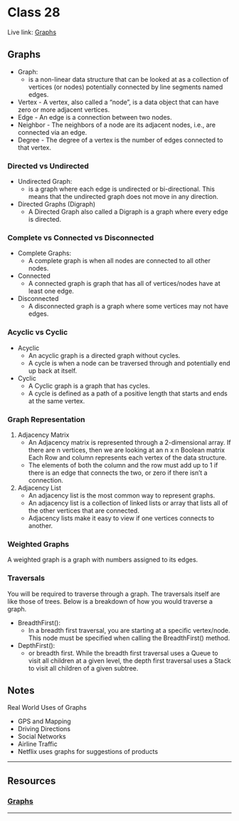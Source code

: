 # Class 28

Live link: [Graphs](https://muhammadqasemtarboush1.github.io/reading-notes/Class%2028/)

## Graphs

- Graph:
  - is a non-linear data structure that can be looked at as a collection of vertices (or nodes) potentially connected by line segments named edges.
- Vertex - A vertex, also called a “node”, is a data object that can have zero or more adjacent vertices.
- Edge - An edge is a connection between two nodes.
- Neighbor - The neighbors of a node are its adjacent nodes, i.e., are connected via an edge.
- Degree - The degree of a vertex is the number of edges connected to that vertex.

### Directed vs Undirected

- Undirected Graph:
  - is a graph where each edge is undirected or bi-directional. This means that the undirected graph does not move in any direction.
- Directed Graphs (Digraph)
  - A Directed Graph also called a Digraph is a graph where every edge is directed.

### Complete vs Connected vs Disconnected

- Complete Graphs:
  - A complete graph is when all nodes are connected to all other nodes.
- Connected
  - A connected graph is graph that has all of vertices/nodes have at least one edge.
- Disconnected
  - A disconnected graph is a graph where some vertices may not have edges.

### Acyclic vs Cyclic

- Acyclic
  - An acyclic graph is a directed graph without cycles.
  - A cycle is when a node can be traversed through and potentially end up back at itself.
- Cyclic
  - A Cyclic graph is a graph that has cycles.
  - A cycle is defined as a path of a positive length that starts and ends at the same vertex.

### Graph Representation

1. Adjacency Matrix
   - An Adjacency matrix is represented through a 2-dimensional array. If there are n vertices, then we are looking at an n x n Boolean matrix Each Row and column represents each vertex of the data structure.
   - The elements of both the column and the row must add up to 1 if there is an edge that connects the two, or zero if there isn’t a connection.
2. Adjacency List
   - An adjacency list is the most common way to represent graphs.
   - An adjacency list is a collection of linked lists or array that lists all of the other vertices that are connected.
   - Adjacency lists make it easy to view if one vertices connects to another.

### Weighted Graphs

A weighted graph is a graph with numbers assigned to its edges.

### Traversals

You will be required to traverse through a graph. The traversals itself are like those of trees. Below is a breakdown of how you would traverse a graph.

- BreadthFirst():
  - In a breadth first traversal, you are starting at a specific vertex/node. This node must be specified when calling the BreadthFirst() method.
- DepthFirst():
  - or breadth first. While the breadth first traversal uses a Queue to visit all children at a given level, the depth first traversal uses a Stack to visit all children of a given subtree.

## Notes

Real World Uses of Graphs

- GPS and Mapping
- Driving Directions
- Social Networks
- Airline Traffic
- Netflix uses graphs for suggestions of products

---

## Resources

### [Graphs](https://codefellows.github.io/common_curriculum/data_structures_and_algorithms/Code_401/class-35/resources/graphs.html)

---
